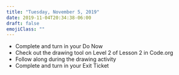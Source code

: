 ```yaml
---
title: "Tuesday, November 5, 2019"
date: 2019-11-04T20:34:38-06:00
draft: false
emojiClass: ""
---
```


- Complete and turn in your Do Now
- Check out the drawing tool on Level 2 of Lesson 2 in Code.org
- Follow along during the drawing activity
- Complete and turn in your Exit Ticket